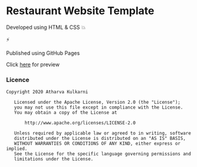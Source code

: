 # Restaurant Website Template

Developed using HTML &amp; CSS 💥


⚡️

Published using GitHub Pages

Click [here]( https://kulkarniatharva.github.io/Tic.Tac.Toe/index.html) for preview


### Licence

```
Copyright 2020 Atharva Kulkarni

   Licensed under the Apache License, Version 2.0 (the "License");
   you may not use this file except in compliance with the License.
   You may obtain a copy of the License at

       http://www.apache.org/licenses/LICENSE-2.0

   Unless required by applicable law or agreed to in writing, software
   distributed under the License is distributed on an "AS IS" BASIS,
   WITHOUT WARRANTIES OR CONDITIONS OF ANY KIND, either express or implied.
   See the License for the specific language governing permissions and
   limitations under the License.

```
